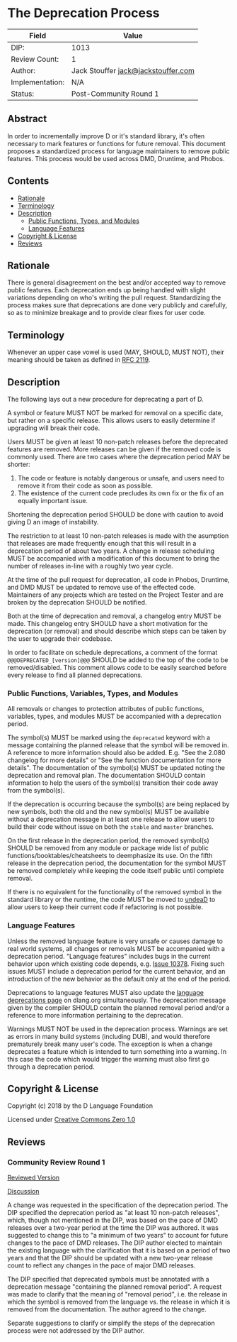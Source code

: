 # The Deprecation Process

| Field           | Value                                                           |
|-----------------|-----------------------------------------------------------------|
| DIP:            | 1013                                                            |
| Review Count:   | 1                                                               |
| Author:         | Jack Stouffer <jack@jackstouffer.com>                           |
| Implementation: | N/A                                                             |
| Status:         | Post-Community Round 1                                        |

## Abstract

In order to incrementally improve D or it's standard library, it's often necessary to
mark features or functions for future removal. This document proposes a standardized
process for language maintainers to remove public features. This process would be
used across DMD, Druntime, and Phobos.

## Contents
* [Rationale](#rationale)
* [Terminology](#terminology)
* [Description](#description)
    * [Public Functions, Types, and Modules](#public-functions-types-and-modules)
    * [Language Features](#language-features)
* [Copyright & License](#copyright--license)
* [Reviews](#reviews)

## Rationale

There is general disagreement on the best and/or accepted way to remove public
features. Each deprecation ends up being handled with slight variations depending on
who's writing the pull request. Standardizing the process makes sure that
deprecations are done very publicly and carefully, so as to minimize breakage and
to provide clear fixes for user code.

## Terminology

Whenever an upper case vowel is used (MAY, SHOULD, MUST NOT), their meaning should be
taken as defined in [RFC 2119](https://tools.ietf.org/html/rfc2119).

## Description

The following lays out a new procedure for deprecating a part of D.

A symbol or feature MUST NOT be marked for removal on a specific date, but rather on a
specific release. This allows users to easily determine if upgrading will break their
code.

Users MUST be given at least 10 non-patch releases before the deprecated features
are removed. More releases can be given if the removed code is commonly used.
There are two cases where the deprecation period MAY be shorter:

1. The code or feature is notably dangerous or unsafe, and users need to remove
it from their code as soon as possible.
2. The existence of the current code precludes its own fix or the fix of an equally
important issue.

Shortening the deprecation period SHOULD be done with caution to avoid giving D
an image of instability.

The restriction to at least 10 non-patch releases is made with the asumption that
releases are made frequently enough that this will result in a deprecation period
of about two years. A change in release scheduling MUST be accompanied with a
modification of this document to bring the number of releases in-line with a
roughly two year cycle.

At the time of the pull request for deprecation, all code in Phobos, Druntime,
and DMD MUST be updated to remove use of the effected code. Maintainers of any
projects which are tested on the Project Tester and are broken by the deprecation
SHOULD be notified.

Both at the time of deprecation and removal, a changelog entry MUST be made. This
changelog entry SHOULD have a short motivation for the deprecation (or removal)
and should describe which steps can be taken by the user to upgrade their codebase.

In order to facilitate on schedule deprecations, a comment of the format
`@@@DEPRECATED_[version]@@@` SHOULD be added to the top of the code to be removed/disabled.
This comment allows code to be easily searched before every release to
find all planned deprecations.

### Public Functions, Variables, Types, and Modules

All removals or changes to protection attributes of public functions,
variables, types, and modules MUST be accompanied with a deprecation period.

The symbol(s) MUST be marked using the `deprecated` keyword with a message containing
the planned release that the symbol will be removed in. A reference to more information
should also be added. E.g. "See the 2.080 changelog for more details" or "See the function
documentation for more details". The documentation of the symbol(s) MUST be updated noting the
deprecation and removal plan. The documentation SHOULD contain information to help
the users of the symbol(s) transition their code away from the symbol(s).

If the deprecation is occurring because the symbol(s) are being replaced by new
symbols, both the old and the new symbol(s) MUST be available without a
deprecation message in at least one release to allow users to build their code
without issue on both the `stable` and `master` branches.

On the first release in the deprecation period, the removed symbol(s) SHOULD
be removed from any module or package wide list of public functions/booktables/cheatsheets
to deemphasize its use. On the fifth release in the deprecation period, the documentation
for the symbol MUST be removed completely while keeping the code itself public until
complete removal.

If there is no equivalent for the functionality of the removed symbol in the
standard library or the runtime, the code MUST be moved to
[undeaD](https://github.com/dlang/undeaD) to allow users to keep their current
code if refactoring is not possible.

### Language Features

Unless the removed language feature is very unsafe or causes damage to real
world systems, all changes or removals MUST be accompanied with a deprecation
period. "Language features" includes bugs in the current behavior upon which
existing code depends, e.g. [Issue 10378](https://issues.dlang.org/show_bug.cgi?id=10378).
Fixing such issues MUST include a deprecation period for the current behavior,
and an introduction of the new behavior as the default only at the end of the
period.

Deprecations to language features MUST also update the [language deprecations
page](https://dlang.org/deprecate.html) on dlang.org simultaneously. The deprecation
message given by the compiler SHOULD contain the planned removal period and/or a
reference to more information pertaining to the deprecation.

Warnings MUST NOT be used in the deprecation process. Warnings are set as errors
in many build systems (including DUB), and would therefore prematurely break many
user's code. The exception is when a change deprecates a feature which is intended
to turn something into a warning. In this case the code which would trigger the
warning must also first go through a deprecation period.

## Copyright & License

Copyright (c) 2018 by the D Language Foundation

Licensed under [Creative Commons Zero 1.0](https://creativecommons.org/publicdomain/zero/1.0/legalcode.txt)

## Reviews

### Community Review Round 1

[Reviewed Version](https://github.com/dlang/DIPs/blob/5327787211d295d2721c46923278104972d33639/DIPs/DIP1013.md)

[Discussion](https://forum.dlang.org/thread/rxlbdijkbhanwvbksuej@forum.dlang.org)

A change was requested in the specification of the deprecation period. The DIP specified the deprecation period as "at least 10 non-patch releases", which, though not mentioned in the DIP, was based on the pace of DMD releases over a two-year period at the time the DIP was authored. It was suggested to change this to "a minimum of two years" to account for future changes to the pace of DMD releases. The DIP author elected to maintain the existing language with the clarification that it is based on a period of two years and that the DIP should be updated with a new two-year release count to reflect any changes in the pace of major DMD releases.

The DIP specified that deprecated symbols must be annotated with a deprecation message "containing the planned removal period". A request was made to clarify that the meaning of "removal period", i.e. the release in which the symbol is removed from the language vs. the release in which it is removed from the documentation. The author agreed to the change.

Separate suggestions to clarify or simplify the steps of the deprecation process were not addressed by the DIP author.

